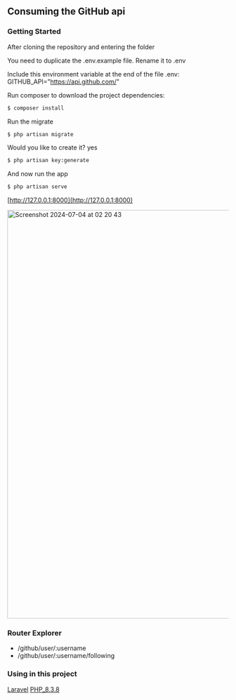 ## Consuming the GitHub api

### Getting Started

After cloning the repository and entering the folder

You need to duplicate the .env.example file.
Rename it to .env

Include this environment variable at the end of the file
.env: GITHUB_API="https://api.github.com/"

Run composer to download the project dependencies:
```bash
$ composer install
```

Run the migrate
```bash
$ php artisan migrate
```

Would you like to create it? yes

```bash
$ php artisan key:generate

```

And now run the app
```bash
$ php artisan serve
```

[http://127.0.0.1:8000](http://127.0.0.1:8000)

<img width="931" alt="Screenshot 2024-07-04 at 02 20 43" src="https://github.com/felipescunha/backend-laravel/assets/24916872/02795fd6-4c31-42bb-b18f-ee0d3f08ee5c">



### Router Explorer 
 - /github/user/:username
 - /github/user/:username/following

### Using in this project
[Laravel](https://laravel.com/) 
[PHP_8.3.8](https://www.php.net/)
